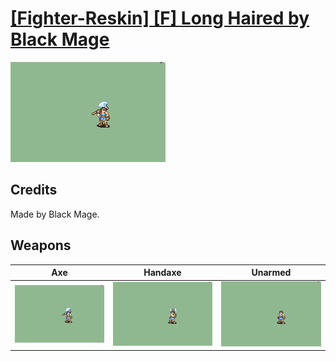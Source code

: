 # [\[Fighter-Reskin\] \[F\] Long Haired by Black Mage](./)

<img src="./3.%20Axe/Axe_000.png" alt="[Fighter-Reskin] [F] Long Haired by Black Mage standing" />

## Credits

Made by Black Mage.

## Weapons


|Axe |Handaxe |Unarmed |
|  :---: | :---: | :---: |
| <img alt="Axe animation" src="./3.%20Axe/Axe.gif" /> | <img alt="Handaxe animation" src="./4.%20Handaxe/Handaxe.gif" /> | <img alt="Unarmed animation" src="./8.%20Unarmed/Unarmed.gif" /> |
